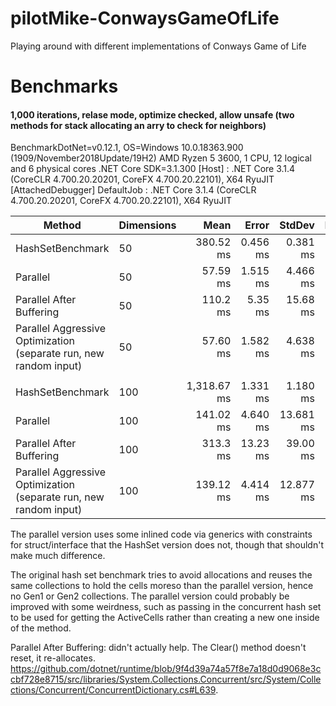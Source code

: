 # pilotMike-ConwaysGameOfLife
Playing around with different implementations of Conways Game of Life

# Benchmarks
#### 1,000 iterations, relase mode, optimize checked, allow unsafe (two methods for stack allocating an arry to check for neighbors)
BenchmarkDotNet=v0.12.1, OS=Windows 10.0.18363.900 (1909/November2018Update/19H2)
AMD Ryzen 5 3600, 1 CPU, 12 logical and 6 physical cores
.NET Core SDK=3.1.300
  [Host]     : .NET Core 3.1.4 (CoreCLR 4.700.20.20201, CoreFX 4.700.20.22101), X64 RyuJIT  [AttachedDebugger]
  DefaultJob : .NET Core 3.1.4 (CoreCLR 4.700.20.20201, CoreFX 4.700.20.22101), X64 RyuJIT


|           Method | Dimensions |        Mean |    Error |    StdDev | Ratio |      Gen 0 |     Gen 1 |    Gen 2 | Allocated |
|----------------- |----------- |------------:|---------:|----------:|------:|-----------:|----------:|---------:|----------:|
| HashSetBenchmark |         50 |   380.52 ms | 0.456 ms |  0.381 ms |  1.00 |  7000.0000 |         - |        - |  62.29 MB |
|         Parallel |         50 |    57.59 ms | 1.515 ms |  4.466 ms |  0.15 | 15800.0000 | 3100.0000 |        - | 119.35 MB |
|         Parallel After Buffering |         50 |   110.2 ms |  5.35 ms | 15.68 ms |  0.33 |    0.03 | 16800.0000 |  800.0000 |        - | 127.17 MB |
| Parallel Aggressive Optimization (separate run, new random input)  |         50 |    57.60 ms | 1.582 ms |  4.638 ms |  0.16 |    0.02 | 15700.0000 |  100.0000 |        - | 119.07 MB |
|                  |            |             |          |           |       |            |           |          |           |
| HashSetBenchmark |        100 | 1,318.67 ms | 1.331 ms |  1.180 ms |  1.00 | 27000.0000 |         - |        - | 224.02 MB |
|         Parallel |        100 |   141.02 ms | 4.640 ms | 13.681 ms |  0.10 | 19750.0000 | 1000.0000 | 500.0000 | 150.54 MB |
|         Parallel After Buffering |        100 |   313.3 ms | 13.23 ms | 39.00 ms |  0.23 |    0.03 | 27000.0000 | 1333.3333 | 666.6667 | 198.08 MB |
|         Parallel Aggressive Optimization (separate run, new random input) |        100 |   139.12 ms | 4.414 ms | 12.877 ms |  0.11 |    0.01 | 23250.0000 | 1000.0000 | 500.0000 | 177.01 MB |


The parallel version uses some inlined code via generics with constraints for struct/interface that the HashSet version does not, though that shouldn't make much difference.

The original hash set benchmark tries to avoid allocations and reuses the same collections to hold the cells moreso than the parallel version, hence no Gen1 or Gen2 collections. The parallel version could probably be improved with some weirdness, such as passing in the concurrent hash set to be used for getting the ActiveCells rather than creating a new one inside of the method.

Parallel After Buffering: didn't actually help. The Clear() method doesn't reset, it re-allocates. https://github.com/dotnet/runtime/blob/9f4d39a74a57f8e7a18d0d9068e3ccbf728e8715/src/libraries/System.Collections.Concurrent/src/System/Collections/Concurrent/ConcurrentDictionary.cs#L639.

